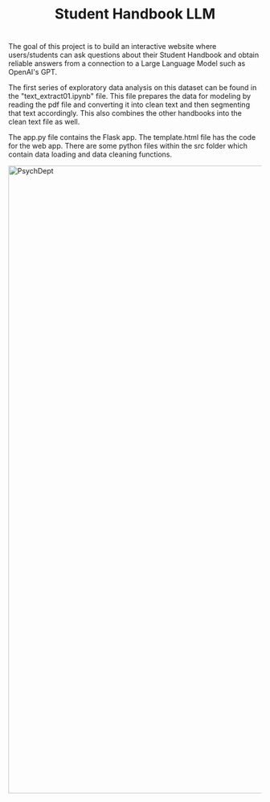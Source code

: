 <div align="center">
    <h1>Student Handbook LLM<h1>
</div>

The goal of this project is to build an interactive website where users/students can ask questions about their Student Handbook and obtain reliable answers from a connection to a Large Language Model such as OpenAI's GPT.


The first series of exploratory data analysis on this dataset can be found in the "text_extract01.ipynb" file. This file prepares the data for modeling by reading the pdf file and converting it into clean text and then segmenting that text accordingly. This also combines the other handbooks into the clean text file as well.

The app.py file contains the Flask app. The template.html file has the code for the web app. There are some python files within the src folder which contain data loading and data cleaning functions.


<img width="1250" alt="PsychDept" src="https://github.com/Mirror1023/student_handbook/assets/77257295/53132138-5ab9-4e24-a322-fabb3b719feb">
